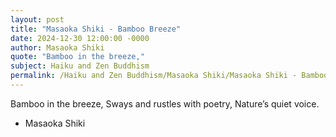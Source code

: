 ```yaml
---
layout: post
title: "Masaoka Shiki - Bamboo Breeze"
date: 2024-12-30 12:00:00 -0000
author: Masaoka Shiki
quote: "Bamboo in the breeze,"
subject: Haiku and Zen Buddhism
permalink: /Haiku and Zen Buddhism/Masaoka Shiki/Masaoka Shiki - Bamboo Breeze
---
```


Bamboo in the breeze,
Sways and rustles with poetry,
Nature’s quiet voice.

- Masaoka Shiki
